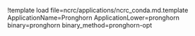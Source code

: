!template load file=ncrc/applications/ncrc_conda.md.template ApplicationName=Pronghorn ApplicationLower=pronghorn binary=pronghorn binary_method=pronghorn-opt
